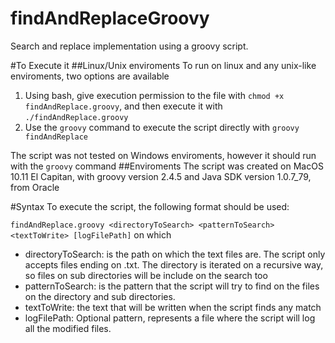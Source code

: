 # findAndReplaceGroovy
Search and replace implementation using a groovy script.

#To Execute it
##Linux/Unix enviroments
To run on linux and any unix-like enviroments, two options are available

1. Using bash, give execution permission to the file with `chmod +x findAndReplace.groovy`, and then execute it with `./findAndReplace.groovy`
1. Use the `groovy` command to execute the script directly with `groovy findAndReplace`

The script was not tested on Windows enviroments, however it should run with the `groovy` command
##Enviroments
The script was created on MacOS 10.11 El Capitan, with groovy version 2.4.5 and Java SDK version 1.0.7_79, from Oracle

#Syntax
To execute the script, the following format should be used:

`findAndReplace.groovy <directoryToSearch> <patternToSearch> <textToWrite> [logFilePath]` on which
- directoryToSearch: is the path on which the text files are. The script only accepts files ending on .txt. The directory is iterated on a recursive way, so files on sub directories will be include on the search too
- patternToSearch: is the pattern that the script will try to find on the files on the directory and sub directories.
- textToWrite: the text that will be written when the script finds any match
- logFilePath: Optional pattern, represents a file where the script will log all the modified files.
